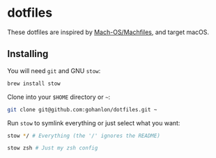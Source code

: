 # dotfiles

These dotfiles are inspired by [Mach-OS/Machfiles](https://github.com/Mach-OS/Machfiles/blob/master/README.md), and target macOS.

## Installing

You will need `git` and GNU `stow`:

```bash
brew install stow
```

Clone into your `$HOME` directory or `~`:

```bash
git clone git@github.com:gohanlon/dotfiles.git ~
```

Run `stow` to symlink everything or just select what you want:

```bash
stow */ # Everything (the '/' ignores the README)
```

```bash
stow zsh # Just my zsh config
```
